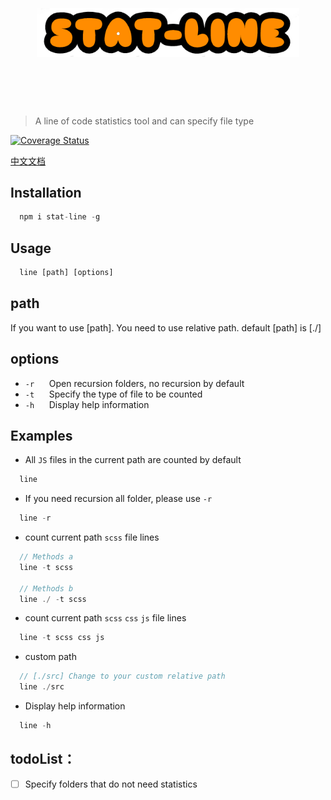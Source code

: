 <h1 align="center">
	<br> 
	<br> 
	<img width="420" src="./static/logo.png" alt="stat-line">
	<br> 
	<br>
	<br>
</h1>

> A line of code statistics tool and can specify file type

[![Coverage Status](https://s3.amazonaws.com/assets.coveralls.io/badges/coveralls_100.svg)](https://coveralls.io/github/chalk/chalk?branch=main)


[中文文档](https://github.com/sdta25196/stat-line/blob/master/readme_CN.md)

## Installation

```js
  npm i stat-line -g
```

## Usage

```js
  line [path] [options]
```

## path
  
  If you want to use [path]. You need to use relative path.
  default [path] is [./]

## options
  
  * `-r` &nbsp;&nbsp;&nbsp;&nbsp; Open recursion folders, no recursion by default
  * `-t` &nbsp;&nbsp;&nbsp;&nbsp; Specify the type of file to be counted
  * `-h` &nbsp;&nbsp;&nbsp;&nbsp; Display help information

## Examples

* All `JS` files in the current path are counted by default
```js
  line   
```

* If you need recursion all folder, please use `-r`
```js
  line -r
```
  
* count current path `scss` file lines
```js
  // Methods a
  line -t scss

  // Methods b
  line ./ -t scss 
```
* count current path `scss` `css` `js` file lines
```js
  line -t scss css js
```

* custom path
```js
  // [./src] Change to your custom relative path
  line ./src
```

* Display help information
```js
  line -h
```
  
## todoList：

- [ ] Specify folders that do not need statistics
